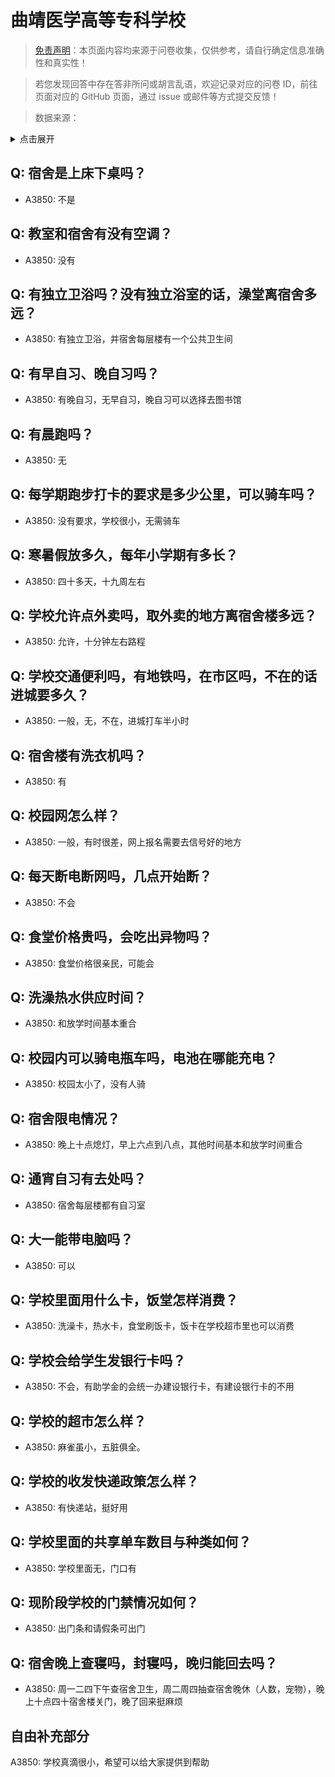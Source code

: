 # 曲靖医学高等专科学校

> [免责声明](https://colleges.chat/#_3)：本页面内容均来源于问卷收集，仅供参考，请自行确定信息准确性和真实性！

> 若您发现回答中存在答非所问或胡言乱语，欢迎记录对应的问卷 ID，前往页面对应的 GitHub 页面，通过 issue 或邮件等方式提交反馈！

> 数据来源：

<details><summary>点击展开</summary>
<ul>
<li>A3850: 匿名 (2021 年 07 月)</li>
</ul>
</details>

## Q: 宿舍是上床下桌吗？

- A3850: 不是

## Q: 教室和宿舍有没有空调？

- A3850: 没有

## Q: 有独立卫浴吗？没有独立浴室的话，澡堂离宿舍多远？

- A3850: 有独立卫浴，并宿舍每层楼有一个公共卫生间

## Q: 有早自习、晚自习吗？

- A3850: 有晚自习，无早自习，晚自习可以选择去图书馆

## Q: 有晨跑吗？

- A3850: 无

## Q: 每学期跑步打卡的要求是多少公里，可以骑车吗？

- A3850: 没有要求，学校很小，无需骑车

## Q: 寒暑假放多久，每年小学期有多长？

- A3850: 四十多天，十九周左右

## Q: 学校允许点外卖吗，取外卖的地方离宿舍楼多远？

- A3850: 允许，十分钟左右路程

## Q: 学校交通便利吗，有地铁吗，在市区吗，不在的话进城要多久？

- A3850: 一般，无，不在，进城打车半小时

## Q: 宿舍楼有洗衣机吗？

- A3850: 有

## Q: 校园网怎么样？

- A3850: 一般，有时很差，网上报名需要去信号好的地方

## Q: 每天断电断网吗，几点开始断？

- A3850: 不会

## Q: 食堂价格贵吗，会吃出异物吗？

- A3850: 食堂价格很亲民，可能会

## Q: 洗澡热水供应时间？

- A3850: 和放学时间基本重合

## Q: 校园内可以骑电瓶车吗，电池在哪能充电？

- A3850: 校园太小了，没有人骑

## Q: 宿舍限电情况？

- A3850: 晚上十点熄灯，早上六点到八点，其他时间基本和放学时间重合

## Q: 通宵自习有去处吗？

- A3850: 宿舍每层楼都有自习室

## Q: 大一能带电脑吗？

- A3850: 可以

## Q: 学校里面用什么卡，饭堂怎样消费？

- A3850: 洗澡卡，热水卡，食堂刷饭卡，饭卡在学校超市里也可以消费

## Q: 学校会给学生发银行卡吗？

- A3850: 不会，有助学金的会统一办建设银行卡，有建设银行卡的不用

## Q: 学校的超市怎么样？

- A3850: 麻雀虽小，五脏俱全。

## Q: 学校的收发快递政策怎么样？

- A3850: 有快递站，挺好用

## Q: 学校里面的共享单车数目与种类如何？

- A3850: 学校里面无，门口有

## Q: 现阶段学校的门禁情况如何？

- A3850: 出门条和请假条可出门

## Q: 宿舍晚上查寝吗，封寝吗，晚归能回去吗？

- A3850: 周一二四下午查宿舍卫生，周二周四抽查宿舍晚休（人数，宠物），晚上十点四十宿舍楼关门，晚了回来挺麻烦

## 自由补充部分

A3850: 学校真滴很小，希望可以给大家提供到帮助